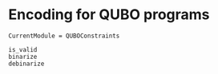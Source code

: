 # Encoding for QUBO programs

```@meta
CurrentModule = QUBOConstraints
```

```@docs; canonical=false
is_valid
binarize
debinarize
```

